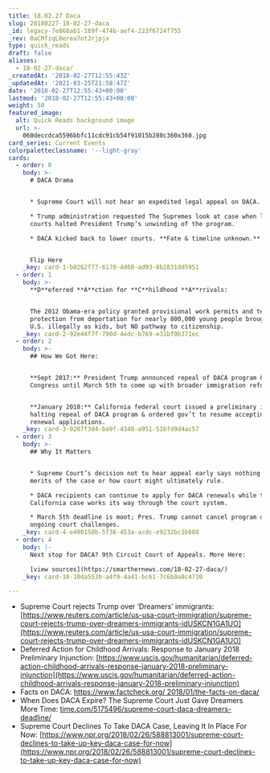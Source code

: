 ```yaml
---
title: 18.02.27 Daca
slug: 20180227-18-02-27-daca
_id: legacy-7e868ab1-189f-474b-aef4-223f6724f755
_rev: 0aCMfzqL0erea7otJrjpjx
type: quick_reads
draft: false
aliases:
  - 18-02-27-daca/
_createdAt: '2018-02-27T12:55:43Z'
_updatedAt: '2021-03-25T21:58:47Z'
date: '2018-02-27T12:55:43+00:00'
lastmod: '2018-02-27T12:55:43+00:00'
weight: 50
featured_image:
  alt: Quick Reads background image
  url: >-
    060deccdca5596bbfc11cdc91cb54f91015b280c360x360.jpg
card_series: Current Events
colorpaletteclassname: '--light-gray'
cards:
  - order: 0
    body: >-
      # DACA Drama


      * Supreme Court will not hear an expedited legal appeal on DACA.

      * Trump administration requested The Supremes look at case when lower
      courts halted President Trump’s unwinding of the program.

      * DACA kicked back to lower courts. **Fate & timeline unknown.**


      Flip Here
    _key: card-1-b0262f77-6170-4d60-ad93-8b2831dd5951
  - order: 1
    body: >-
      **D**eferred **A**ction for **C**hildhood **A**rrivals:


      The 2012 Obama-era policy granted provisional work permits and temporary
      protection from deportation for nearly 800,000 young people brought to
      U.S. illegally as kids, but NO pathway to citizenship.
    _key: card-2-92e44f7f-790d-4edc-b769-e31bf9b371ec
  - order: 2
    body: >-
      ## How We Got Here:


      **Sept 2017:** President Trump announced repeal of DACA program & gave
      Congress until March 5th to come up with broader immigration reform.


      **January 2018:** California federal court issued a preliminary injunction
      halting repeal of DACA program & ordered gov’t to resume accepting DACA
      renewal applications.
    _key: card-3-9207f3d4-ba9f-4348-a951-516fd9d4ac57
  - order: 3
    body: >-
      ## Why It Matters


      * Supreme Court’s decision not to hear appeal early says nothing about the
      merits of the case or how court might ultimately rule.

      * DACA recipients can continue to apply for DACA renewals while the
      California case works its way through the court system.

      * March 5th deadline is moot; Pres. Trump cannot cancel program during
      ongoing court challenges.
    _key: card-4-e490158b-5f36-453a-acdc-e9232bc1b688
  - order: 4
    body: |-
      Next stop for DACA? 9th Circuit Court of Appeals. More Here:

      [view sources](https://smarthernews.com/18-02-27-daca/)
    _key: card-10-10da553b-a4f9-4a41-bc61-7c6b9a8c4730

---
```

* Supreme Court rejects Trump over ‘Dreamers’ immigrants: [https://www.reuters.com/article/us-usa-court-immigration/supreme-court-rejects-trump-over-dreamers-immigrants-idUSKCN1GA1UO](https://www.reuters.com/article/us-usa-court-immigration/supreme-court-rejects-trump-over-dreamers-immigrants-idUSKCN1GA1UO)
* Deferred Action for Childhood Arrivals: Response to January 2018 Preliminary Injunction: [https://www.uscis.gov/humanitarian/deferred-action-childhood-arrivals-response-january-2018-preliminary-injunction](https://www.uscis.gov/humanitarian/deferred-action-childhood-arrivals-response-january-2018-preliminary-injunction)
* Facts on DACA: [https://www.factcheck.org/ 2018/01/the-facts-on-daca/](https://www.factcheck.org/)
* When Does DACA Expire? The Supreme Court Just Gave Dreamers More Time: [time.com/5175496/supreme-court-daca-dreamers-deadline/](http://time.com/5175496/supreme-court-daca-dreamers-deadline/)
* Supreme Court Declines To Take DACA Case, Leaving It In Place For Now: [https://www.npr.org/2018/02/26/588813001/supreme-court-declines-to-take-up-key-daca-case-for-now](https://www.npr.org/2018/02/26/588813001/supreme-court-declines-to-take-up-key-daca-case-for-now)